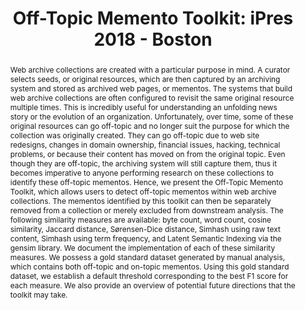 ---
abstract: 'Web archive collections are created with a particular purpose in mind.
  A curator selects seeds, or original resources, which are then captured by an archiving
  system and stored as archived web pages, or mementos. The systems that build web
  archive collections are often configured to revisit the same original resource multiple
  times. This is incredibly useful for understanding an unfolding news story or the
  evolution of an organization. Unfortunately, over time, some of these original resources
  can go off-topic and no longer suit the purpose for which the collection was originally
  created. They can go off-topic due to web site redesigns, changes in domain ownership,
  financial issues, hacking, technical problems, or because their content has moved
  on from the original topic. Even though they are off-topic, the archiving system
  will still capture them, thus it becomes imperative to anyone performing research
  on these collections to identify these off-topic mementos. Hence, we present the
  Off-Topic Memento Toolkit, which allows users to detect off-topic mementos within
  web archive collections. The mementos identified by this toolkit can then be separately
  removed from a collection or merely excluded from downstream analysis. The following
  similarity measures are available: byte count, word count, cosine similarity, Jaccard
  distance, Sørensen-Dice distance, Simhash using raw text content, Simhash using
  term frequency, and Latent Semantic Indexing via the gensim library. We document
  the implementation of each of these similarity measures. We possess a gold standard
  dataset generated by manual analysis, which contains both off-topic and on-topic
  mementos. Using this gold standard dataset, we establish a default threshold corresponding
  to the best F1 score for each measure. We also provide an overview of potential
  future directions that the toolkit may take.'
creators:
- Nelson, Michael
- Jones, Shawn
- Weigle, Michele
date: null
document_url: https://services.phaidra.univie.ac.at/api/object/o:923618/download
grand_parent: iPRES
institutions: []
keywords:
- boston
landing_page_url: https://phaidra.univie.ac.at/o:923618
language: eng
layout: publication
license: CC BY 4.0 International
notes_url: null
parent: iPRES 2018
presentation_url: null
size: 3119450
source_name: iPRES
title: 'Off-Topic Memento Toolkit: iPres 2018 - Boston'
type: paper
year: 2018
---